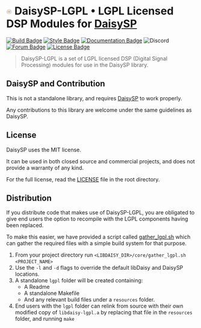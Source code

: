 <h1>
  <img width=3% src="https://raw.githubusercontent.com/electro-smith/daisysp/master/resources/assets/banner.png">
  DaisySP-LGPL • LGPL Licensed DSP Modules for <a href="https://www.github.com/electro-smith/DaisySP/">DaisySP</a>
</h1>

[![Build Badge](https://github.com/electro-smith/DaisySP-LGPL/workflows/Build/badge.svg)](https://github.com/electro-smith/DaisySP-LGPL/actions?query=workflow%3ABuild)
[![Style Badge](https://github.com/electro-smith/DaisySP-LGPL/workflows/Style/badge.svg)](https://github.com/electro-smith/DaisySP-LPGL/actions?query=workflow%3AStyle)
[![Documentation Badge](https://github.com/electro-smith/DaisySP-LGPL/workflows/Documentation/badge.svg)](https://electro-smith.github.io/DaisySP-LGPL/index.html)
![Discord](https://img.shields.io/discord/1037767234803740694?logo=discord&label=Discord)
[![Forum Badge](https://img.shields.io/badge/chat-daisy%20forum-orange)](https://forum.electro-smith.com/)
[![License Badge](https://img.shields.io/badge/license-LGPL-yellow)](https://opensource.org/licenses/LGPL)

> DaisySP-LGPL is a set of LGPL licensed DSP (Digital Signal Processing) modules for use in the DaisySP library.

## DaisySP and Contribution

This is not a standalone library, and requires [DaisySP](https://www.github.com/electro-smith/DaisySP) to work properly.

Any contributions to this library are welcome under the same guidelines as DaisySP.

## License

DaisySP uses the MIT license.

It can be used in both closed source and commercial projects, and does not provide a warranty of any kind.

For the full license, read the [LICENSE](https://github.com/electro-smith/DaisySP/blob/master/LICENSE) file in the root directory.

## Distribution
If you distribute code that makes use of DaisySP-LGPL, you are obligated to give end users the option to recompile with the LGPL components having been replaced.

To make this easier, we have provided a script called [gather_lgpl.sh](https://github.com/electro-smith/libDaisy/tree/master/core/gather_lgpl.sh) which can gather the required files with a simple build system for that purpose.

1. From your project directory run `<LIBDAISY_DIR>/core/gather_lgpl.sh <PROJECT_NAME>`
2. Use the `-l` and `-d` flags to override the default libDaisy and DaisySP locations.
3. A standalone `lgpl` folder will be created containing:
    - A Readme
    - A standalone Makefile
    - And any relevant build files under a `resources` folder.
4. End users with the `lgpl` folder can relink from source with their own modified copy of `libdaisy-lgpl.a` by replacing that file in the `resources` folder, and running `make`